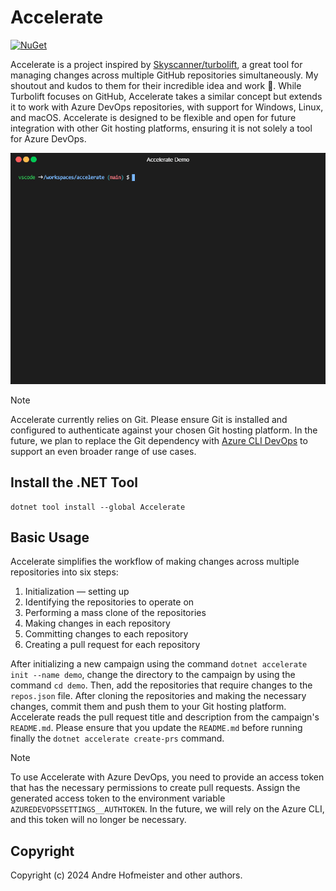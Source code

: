 # Accelerate

[![NuGet](https://img.shields.io/nuget/v/Accelerate.svg)](https://www.nuget.org/packages/Accelerate)

Accelerate is a project inspired by [Skyscanner/turbolift](https://github.com/Skyscanner/turbolift), a great tool for managing changes across multiple GitHub repositories simultaneously. My shoutout and kudos to them for their incredible idea and work 💙. While Turbolift focuses on GitHub, Accelerate takes a similar concept but extends it to work with Azure DevOps repositories, with support for Windows, Linux, and macOS. Accelerate is designed to be flexible and open for future integration with other Git hosting platforms, ensuring it is not solely a tool for Azure DevOps.

![An animated GIF demonstrating the Accelerate Command Line Interface (CLI) tool.](docs/demo.gif)

> [!NOTE]
> Accelerate currently relies on Git. Please ensure Git is installed and configured to authenticate against your chosen Git hosting platform. In the future, we plan to replace the Git dependency with [Azure CLI DevOps](https://learn.microsoft.com/en-us/cli/azure/service-page/devops) to support an even broader range of use cases.

## Install the .NET Tool

    dotnet tool install --global Accelerate

## Basic Usage

Accelerate simplifies the workflow of making changes across multiple repositories into six steps:

1. Initialization — setting up
2. Identifying the repositories to operate on
3. Performing a mass clone of the repositories
4. Making changes in each repository
5. Committing changes to each repository
6. Creating a pull request for each repository

After initializing a new campaign using the command `dotnet accelerate init --name demo`, change the directory to the campaign by using the command `cd demo`. Then, add the repositories that require changes to the `repos.json` file. After cloning the repositories and making the necessary changes, commit them and push them to your Git hosting platform. Accelerate reads the pull request title and description from the campaign's `README.md`. Please ensure that you update the `README.md` before running finally the `dotnet accelerate create-prs` command.

> [!NOTE]
> To use Accelerate with Azure DevOps, you need to provide an access token that has the necessary permissions to create pull requests. Assign the generated access token to the environment variable `AZUREDEVOPSSETTINGS__AUTHTOKEN`. In the future, we will rely on the Azure CLI, and this token will no longer be necessary.

## Copyright

Copyright (c) 2024 Andre Hofmeister and other authors.